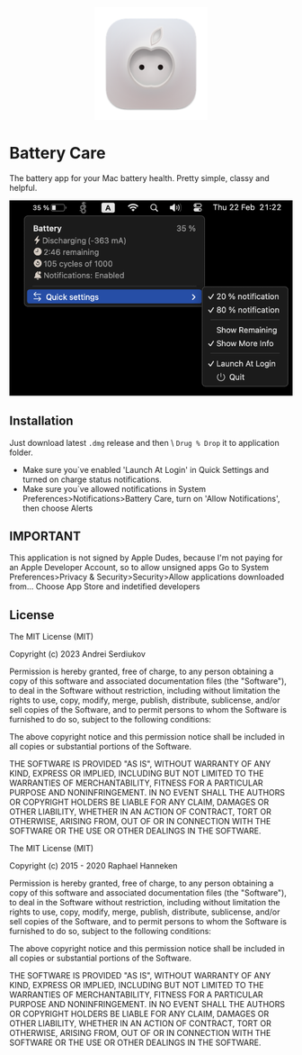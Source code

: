 <p align="center">
    <img src="https://github.com/serdukow/battery-care/blob/main/logo.png" alt="Logo" width="200">
</p>

# Battery Care
The battery app for your Mac battery health. Pretty simple, classy and helpful. 

![UI-1](https://github.com/serdukow/battery-care/blob/main/battery-care-ui.png)

## Installation

Just download latest `.dmg`
 release and then \ `Drug % Drop` it to application folder.
- Make sure you`ve enabled 'Launch At Login' in Quick Settings and turned on charge status notifications. 
- Make sure you`ve allowed notifications in System Preferences>Notifications>Battery Care, turn on 'Allow Notifications', then choose Alerts

## IMPORTANT 

This application is not signed by Apple Dudes, because I'm not paying for an Apple Developer Account, so to allow unsigned apps Go to System Preferences>Privacy & Security>Security>Allow applications downloaded from...
Choose App Store and indetified developers
    
## License

The MIT License (MIT)

Copyright (c) 2023 Andrei Serdiukov

Permission is hereby granted, free of charge, to any person obtaining a copy of this software and associated documentation files (the "Software"), to deal in the Software without restriction, including without limitation the rights to use, copy, modify, merge, publish, distribute, sublicense, and/or sell copies of the Software, and to permit persons to whom the Software is furnished to do so, subject to the following conditions:

The above copyright notice and this permission notice shall be included in all copies or substantial portions of the Software.

THE SOFTWARE IS PROVIDED "AS IS", WITHOUT WARRANTY OF ANY KIND, EXPRESS OR IMPLIED, INCLUDING BUT NOT LIMITED TO THE WARRANTIES OF MERCHANTABILITY, FITNESS FOR A PARTICULAR PURPOSE AND NONINFRINGEMENT. IN NO EVENT SHALL THE AUTHORS OR COPYRIGHT HOLDERS BE LIABLE FOR ANY CLAIM, DAMAGES OR OTHER LIABILITY, WHETHER IN AN ACTION OF CONTRACT, TORT OR OTHERWISE, ARISING FROM, OUT OF OR IN CONNECTION WITH THE SOFTWARE OR THE USE OR OTHER DEALINGS IN THE SOFTWARE.

The MIT License (MIT)

Copyright (c) 2015 - 2020 Raphael Hanneken

Permission is hereby granted, free of charge, to any person obtaining a copy of this software and associated documentation files (the "Software"), to deal in the Software without restriction, including without limitation the rights to use, copy, modify, merge, publish, distribute, sublicense, and/or sell copies of the Software, and to permit persons to whom the Software is furnished to do so, subject to the following conditions:

The above copyright notice and this permission notice shall be included in all copies or substantial portions of the Software.

THE SOFTWARE IS PROVIDED "AS IS", WITHOUT WARRANTY OF ANY KIND, EXPRESS OR IMPLIED, INCLUDING BUT NOT LIMITED TO THE WARRANTIES OF MERCHANTABILITY, FITNESS FOR A PARTICULAR PURPOSE AND NONINFRINGEMENT. IN NO EVENT SHALL THE AUTHORS OR COPYRIGHT HOLDERS BE LIABLE FOR ANY CLAIM, DAMAGES OR OTHER LIABILITY, WHETHER IN AN ACTION OF CONTRACT, TORT OR OTHERWISE, ARISING FROM, OUT OF OR IN CONNECTION WITH THE SOFTWARE OR THE USE OR OTHER DEALINGS IN THE SOFTWARE.
